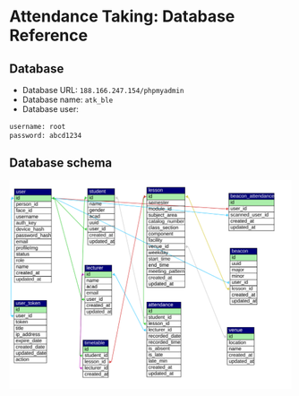 # Attendance Taking: Database Reference

## Database
- Database URL: ```188.166.247.154/phpmyadmin```
- Database name: ```atk_ble```
- Database user:
```
username: root
password: abcd1234
```

## Database schema
<img src="atk_ble-db.svg" alt="database schema" />
